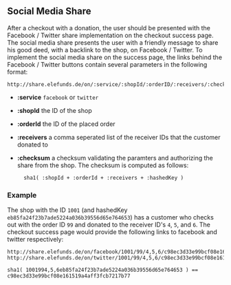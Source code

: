 ## Social Media Share

After a checkout with a donation, the user should be presented with the Facebook / Twitter share implementation on the checkout success page. The social media share presents the user with a friendly message to share his good deed, with a backlink to the shop, on Facebook / Twitter. To implement the social media share on the success page, the links behind the Facebook / Twitter buttons contain several parameters in the following format:

    http://share.elefunds.de/on/:service/:shopId/:orderID/:receivers/:checksum

* **:service** `facebook` or `twitter`
* **:shopId** the ID of the shop
* **:orderId** the ID of the placed order
* **:receivers** a comma seperated list of the receiver IDs that the customer donated to
* **:checksum** a checksum validating the paramters and authorizing the share from the shop. The checksum is computed as follows:

        sha1( :shopId + :orderId + :receivers + :hashedKey )

### Example

The shop with the ID `1001` (and hashedKey `eb85fa24f23b7ade5224a036b39556d65e764653`) has a customer who checks out with the order ID `99` and donated to the receiver ID's `4`, `5`, and `6`. The checkout success page would provide the following links to facebook and twitter respectively:

```
http://share.elefunds.de/on/facebook/1001/99/4,5,6/c98ec3d33e99bcf08e161519a4aff3fcb7217b77
http://share.elefunds.de/on/twitter/1001/99/4,5,6/c98ec3d33e99bcf08e161519a4aff3fcb7217b77
```

    sha1( 1001994,5,6eb85fa24f23b7ade5224a036b39556d65e764653 ) == c98ec3d33e99bcf08e161519a4aff3fcb7217b77
